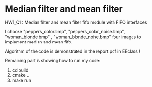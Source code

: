 # Median filter and mean filter 

HW1_Q1 : 
Median filter and mean filter fifo module with FIFO interfaces 

I choose "peppers_color.bmp", 
         "peppers_color_noise.bmp", 
         "woman_blonde.bmp" ,
         "woman_blonde_noise.bmp" four images to implement median and mean fifo.

Algorithm of the code is demonstrated in the report.pdf in EEclass !

Remaining part is showing how to run my code:

1. cd build
2. cmake ..
3. make run
